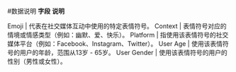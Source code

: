 #数据说明
**字段**	**说明**

Emoji	| 代表在社交媒体互动中使用的特定表情符号。
Context	| 表情符号对应的情境或情感类型（例如：幽默、爱、快乐）。
Platform	| 指使用该表情符号的社交媒体平台（例如：Facebook、Instagram、Twitter）。
User Age	| 使用该表情符号的用户的年龄，范围从13岁 - 65岁。
User Gender	| 使用该表情符号的用户的性别（男性或女性）。
